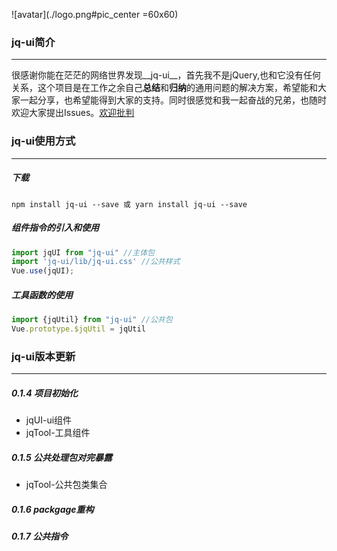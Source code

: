 ![avatar](./logo.png#pic_center =60x60)
### jq-ui简介
***
很感谢你能在茫茫的网络世界发现__jq-ui__，首先我不是jQuery,也和它没有任何关系，这个项目是在工作之余自己**总结**和**归纳**的通用问题的解决方案，希望能和大家一起分享，也希望能得到大家的支持。同时很感觉和我一起奋战的兄弟，也随时欢迎大家提出Issues。[欢迎批判](https://qijiang100860.github.io/jq-ui/)
### jq-ui使用方式
***
##### 下载
`npm install jq-ui --save 或 yarn install jq-ui --save`
##### 组件指令的引入和使用
``` js
import jqUI from "jq-ui" //主体包
import 'jq-ui/lib/jq-ui.css' //公共样式
Vue.use(jqUI);
```
##### 工具函数的使用
``` js
import {jqUtil} from "jq-ui" //公共包
Vue.prototype.$jqUtil = jqUtil
```

### jq-ui版本更新
***
##### 0.1.4 项目初始化
 * jqUI-ui组件
 * jqTool-工具组件
##### 0.1.5 公共处理包对完暴露
 * jqTool-公共包类集合
##### 0.1.6 packgage重构
##### 0.1.7 公共指令